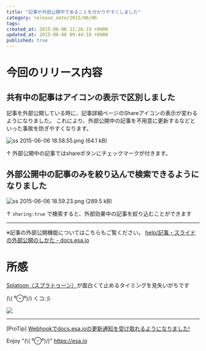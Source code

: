 ```yaml
---
title: "記事が外部公開中であることを分かりやすくしました"
category: release_note/2015/06/06
tags: 
created_at: 2015-06-06 12:26:19 +0900
updated_at: 2015-06-08 09:44:18 +0900
published: true
---
```


# 今回のリリース内容

## 共有中の記事はアイコンの表示で区別しました

記事を外部公開している時に、記事詳細ページのShareアイコンの表示が変わるようになりました。
これにより、外部公開中の記事を不用意に更新するなどといった事故を防ぎやすくなります。

![ss 2015-06-06 18.58.55.png (64.1 kB)](https://img.esa.io/uploads/production/attachments/105/2015/06/06/1/87929629-97fe-4476-bd8b-5a570223d318.png)

↑ 外部公開中の記事ではshareボタンにチェックマークが付きます。


## 外部公開中の記事のみを絞り込んで検索できるようになりました

![ss 2015-06-06 18.59.23.png (289.5 kB)](https://img.esa.io/uploads/production/attachments/105/2015/06/06/1/93db4291-3ce3-4c47-9587-610760e57bb9.png)

↑ `sharing:true` で検索すると、外部効果中の記事を絞り込むことができます

---

※記事の外部公開機能についてはこちらもご覧ください。
[help/記事・スライドの外部公開のしかた - docs.esa.io](https://docs.esa.io/posts/110)


# 所感

[Splatoon（スプラトゥーン）](http://www.nintendo.co.jp/wiiu/agmj/)が面白くて止めるタイミングを見失いがちです

(\\( ⁰⊖⁰)/)  くコ:彡

![](https://d3esbfg30x759i.cloudfront.net/pap/zlCfzTbVQZEhFRHyo6)

---
[ProTip] [Webhookでdocs.esa.ioの更新通知を受け取れるようになりました!](/posts/73) 

Enjoy "(\\( ⁰⊖⁰)/)"
https://esa.io
